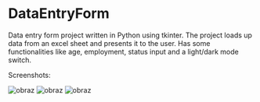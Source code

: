 # DataEntryForm
Data entry form project written in Python using tkinter. The project loads up data from an excel sheet and presents it to the user. Has some functionalities like age, employment, status input and a light/dark mode switch. 

Screenshots:

![obraz](https://github.com/Manhatai/DataEntryForm/assets/131269530/04874b00-318f-4e94-a7b2-a22e0d7cb212)
![obraz](https://github.com/Manhatai/DataEntryForm/assets/131269530/c0bca147-c48c-4116-8c53-2679606678fd)
![obraz](https://github.com/Manhatai/DataEntryForm/assets/131269530/2c348630-7184-45b4-9390-d88effbb9e92)

